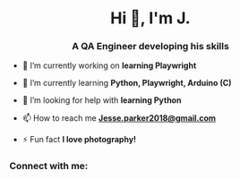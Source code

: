 <h1 align="center">Hi 👋, I'm J.</h1>
<h3 align="center">A QA Engineer developing his skills</h3>

- 🔭 I’m currently working on **learning Playwright**

- 🌱 I’m currently learning **Python, Playwright, Arduino (C)**

- 🤝 I’m looking for help with **learning Python**

- 📫 How to reach me **Jesse.parker2018@gmail.com**

- ⚡ Fun fact **I love photography!**

<h3 align="left">Connect with me:</h3>
<p align="left">
</p>
